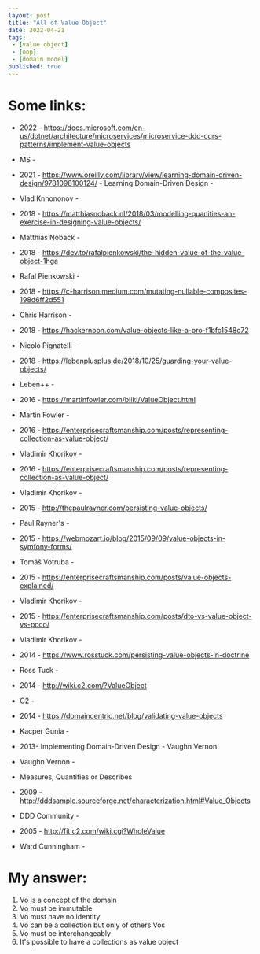 ```yaml
---
layout: post
title: "All of Value Object"
date: 2022-04-21
tags:
 - [value object]
 - [oop]
 - [domain model]
published: true
---
```


# Some links:

- 2022 - https://docs.microsoft.com/en-us/dotnet/architecture/microservices/microservice-ddd-cqrs-patterns/implement-value-objects
- MS - 

- 2021 - https://www.oreilly.com/library/view/learning-domain-driven-design/9781098100124/ - Learning Domain-Driven Design -
- Vlad Knhononov -  

- 2018 - https://matthiasnoback.nl/2018/03/modelling-quanities-an-exercise-in-designing-value-objects/
- Matthias Noback -

- 2018 - https://dev.to/rafalpienkowski/the-hidden-value-of-the-value-object-1hga
- Rafal Pienkowski - 

- 2018 - https://c-harrison.medium.com/mutating-nullable-composites-198d6ff2d551
- Chris Harrison - 

- 2018 - https://hackernoon.com/value-objects-like-a-pro-f1bfc1548c72
- Nicolò Pignatelli -

- 2018 - https://lebenplusplus.de/2018/10/25/guarding-your-value-objects/
- Leben++ - 

- 2016 - https://martinfowler.com/bliki/ValueObject.html
- Martin Fowler - 

- 2016 - https://enterprisecraftsmanship.com/posts/representing-collection-as-value-object/
- Vladimir Khorikov -

- 2016 - https://enterprisecraftsmanship.com/posts/representing-collection-as-value-object/
- Vladimir Khorikov -

- 2015 - http://thepaulrayner.com/persisting-value-objects/
- Paul Rayner's - 

- 2015 - https://webmozart.io/blog/2015/09/09/value-objects-in-symfony-forms/
- Tomáš Votruba -

- 2015 - https://enterprisecraftsmanship.com/posts/value-objects-explained/
- Vladimir Khorikov -

- 2015 - https://enterprisecraftsmanship.com/posts/dto-vs-value-object-vs-poco/
- Vladimir Khorikov -

- 2014 - https://www.rosstuck.com/persisting-value-objects-in-doctrine
- Ross Tuck -

- 2014 - http://wiki.c2.com/?ValueObject
- C2 - 

- 2014 - https://domaincentric.net/blog/validating-value-objects
- Kacper Gunia - 

- 2013- Implementing Domain-Driven Design - Vaughn Vernon
- Vaughn Vernon - 
- Measures, Quantifies or Describes 

- 2009 - http://dddsample.sourceforge.net/characterization.html#Value_Objects
- DDD Community -

- 2005 - http://fit.c2.com/wiki.cgi?WholeValue
- Ward Cunningham -



# My answer:
1. Vo is a concept of the domain 
2. Vo must be immutable
3. Vo must have no identity
4. Vo can be a collection but only of others Vos
5. Vo must be interchangeably
6. It's possible to have a collections as value object 


